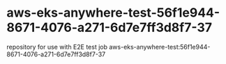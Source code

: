 # aws-eks-anywhere-test-56f1e944-8671-4076-a271-6d7e7ff3d8f7-37
repository for use with E2E test job aws-eks-anywhere-test:56f1e944-8671-4076-a271-6d7e7ff3d8f7-37
